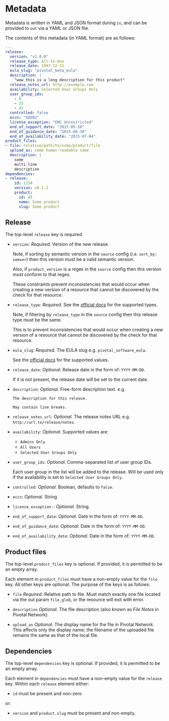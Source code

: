 
# Metadata

Metadata is written in YAML and JSON format during `in`, and can be provided to
`out` via a YAML or JSON file.

The contents of this metadata (in YAML format) are as follows:

```yaml
---
release:
  version: "v1.0.0"
  release_type: All-In-One
  release_date: 1997-12-31
  eula_slug: "pivotal_beta_eula"
  description: |
    "wow this is a long description for this product"
  release_notes_url: http://example.com
  availability: Selected User Groups Only
  user_group_ids:
    - 8
    - 23
    - 42
  controlled: false
  eccn: "5D002"
  license_exception: "ENC Unrestricted"
  end_of_support_date: "2015-05-10"
  end_of_guidance_date: "2015-06-30"
  end_of_availability_date: "2015-07-04"
product_files:
- file: relative/path/to/some/product/file
  upload_as: some human-readable name
  description: |
    some
    multi-line
    description
dependencies:
- release:
    id: 1234
    version: v0.1.2
    product:
      id: 45
      name: Some product
      slug: Some product
```

## Release

The top-level `release` key is required.

* `version`: *Required.* Version of the new release.

  Note, if sorting by semantic version in the `source` config
  (i.e. `sort_by: semver`) then this version must be a valid semantic version.

  Also, if `product_version` is a regex in the `source` config
  then this version must conform to that regex.

  These constraints prevent inconsistencies that would occur when creating a new
  version of a resource that cannot be discovered by the check for that resource.

* `release_type`: *Required.* See the
[official docs](https://network.pivotal.io/docs/api) for the supported types.

  Note, if filtering by `release_type` in the `source` config
  then this release type must be the same.

  This is to prevent inconsistencies that would occur when creating a new
  version of a resource that cannot be discovered by the check for that resource.

* `eula_slug`: *Required.* The EULA slug e.g. `pivotal_software_eula`.

  See the
  [official docs](https://network.pivotal.io/docs/api#public/docs/api/v2/eulas.md)
  for the supported values.

* `release_date`: *Optional.*
  Release date in the form of: `YYYY-MM-DD`.

  If it is not present, the release date will be set to the current date.

* `description`: *Optional.* Free-form description text.
  e.g.
  ```
  The description for this release.

  May contain line breaks.
  ```

* `release_notes_url`: *Optional.* The release notes URL
  e.g. `http://url.to/release/notes`.

* `availability`: *Optional.* Supported values are:
  - `Admins Only`
  - `All Users`
  - `Selected User Groups Only`

* `user_group_ids`: *Optional.* Comma-separated list of user
  group IDs.

  Each user group in the list will be added to the release.
  Will be used only if the availability is set to `Selected User Groups Only`.

* `controlled`: *Optional.* Boolean, defaults to `false`.

* `eccn`: *Optional.* String.

* `license_exception:`: *Optional.* String.

* `end_of_support_date`: *Optional.* Date in the form of: `YYYY-MM-DD`.

* `end_of_guidance_date`: *Optional.* Date in the form of: `YYYY-MM-DD`.

* `end_of_availability_date`: *Optional.* Date in the form of: `YYYY-MM-DD`.

## Product files

The top-level `product_files` key is optional.
If provided, it is permitted to be an empty array.

Each element in `product_files` must have a non-empty value for the `file` key.
All other keys are optional. The purpose of the keys is as follows:

* `file` *Required.* Relative path to file. Must match exactly one file
  located via the out param `file_glob`, or the resource will exit with error.

* `description` *Optional.* The file description
  (also known as _File Notes_ in Pivotal Network).

* `upload_as` *Optional.* The display name for the file in Pivotal Network.
  This affects only the display name; the filename of the uploaded file remains
  the same as that of the local file.

## Dependencies

The top-level `dependencies` key is optional.
If provided, it is permitted to be an empty array.

Each element in `dependencies` must have a non-empty value for the `release` key.
Within each `release` element either:

* `id` must be present and non-zero

or:

* `version` and `product.slug` must be present and non-empty.
